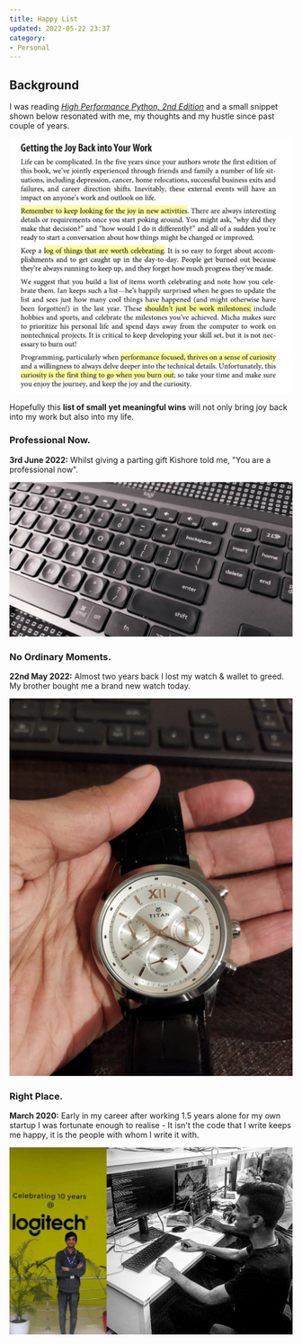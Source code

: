 ```yaml
---
title: Happy List
updated: 2022-05-22 23:37
category: 
- Personal
---
```



## Background

I was reading *[High Performance Python, 2nd Edition](https://www.oreilly.com/library/view/high-performance-python/9781492055013/)* and a small snippet shown below resonated with me, my thoughts and my hustle since past couple of years.

![snip001](assets/blogs/personal/photo_2022-05-22_23-13-38.jpg)

Hopefully this **list of small yet meaningful wins** will not only bring joy back into my work but also into my life.


<div class="divider"></div>

### Professional Now.

**3rd June 2022:** Whilst giving a parting gift Kishore told me, "You are a professional now".

![professional_now](assets/blogs/personal/professional_now.jpeg)

<div class="divider"></div>

### No Ordinary Moments.

**22nd May 2022:** Almost two years back I lost my watch & wallet to greed. My brother bought me a brand new watch today.

![watch](assets/blogs/personal/photo_2022-05-22_23-13-34.jpg)

<div class="divider"></div>

### Right Place.

**March 2020:** Early in my career after working 1.5 years alone for my own startup I was fortunate enough to realise - It isn't the code that I write keeps me happy, it is the people with whom I write it with.

![log](assets/blogs/personal/logitech.jpg)

